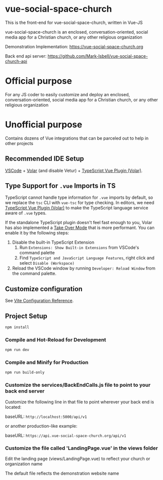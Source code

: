 # vue-social-space-church

This is the front-end for vue-social-space-church, written in Vue-JS

vue-social-space-church is an enclosed, conversation-oriented, social media app for a Christian church, or any other religious organization

Demonstration Implementation:  https://vue-social-space-church.org 

Back end api server: https://github.com/Mark-Isbell/vue-social-space-church-api

# Official purpose 

For any JS coder to easily customize and deploy an enclosed, conversation-oriented, social media app for a Christian church, or any other religious organization

# Unofficial purpose 

Contains dozens of Vue integrations that can be parceled out to help in other projects

## Recommended IDE Setup

[VSCode](https://code.visualstudio.com/) + [Volar](https://marketplace.visualstudio.com/items?itemName=Vue.volar) (and disable Vetur) + [TypeScript Vue Plugin (Volar)](https://marketplace.visualstudio.com/items?itemName=Vue.vscode-typescript-vue-plugin).

## Type Support for `.vue` Imports in TS

TypeScript cannot handle type information for `.vue` imports by default, so we replace the `tsc` CLI with `vue-tsc` for type checking. In editors, we need [TypeScript Vue Plugin (Volar)](https://marketplace.visualstudio.com/items?itemName=Vue.vscode-typescript-vue-plugin) to make the TypeScript language service aware of `.vue` types.

If the standalone TypeScript plugin doesn't feel fast enough to you, Volar has also implemented a [Take Over Mode](https://github.com/johnsoncodehk/volar/discussions/471#discussioncomment-1361669) that is more performant. You can enable it by the following steps:

1. Disable the built-in TypeScript Extension
    1) Run `Extensions: Show Built-in Extensions` from VSCode's command palette
    2) Find `TypeScript and JavaScript Language Features`, right click and select `Disable (Workspace)`
2. Reload the VSCode window by running `Developer: Reload Window` from the command palette.

## Customize configuration

See [Vite Configuration Reference](https://vitejs.dev/config/).

## Project Setup

```sh
npm install
```

### Compile and Hot-Reload for Development

```sh
npm run dev
```

### Compile and Minify for Production

```sh
npm run build-only
```

### Customize the services/BackEndCalls.js file to point to your back end server

Customize the following line in that file to point wherever your back end is located:
 
 baseURL: `http://localhost:5000/api/v1`
 
 or another production-like example: 
 
 baseURL: `https://api.vue-social-space-church.org/api/v1`


### Customize the file called 'LandingPage.vue' in the views folder 
Edit the landing page (views/LandingPage.vue) to reflect your church or organization name

The default file reflects the demonstration website name
    
